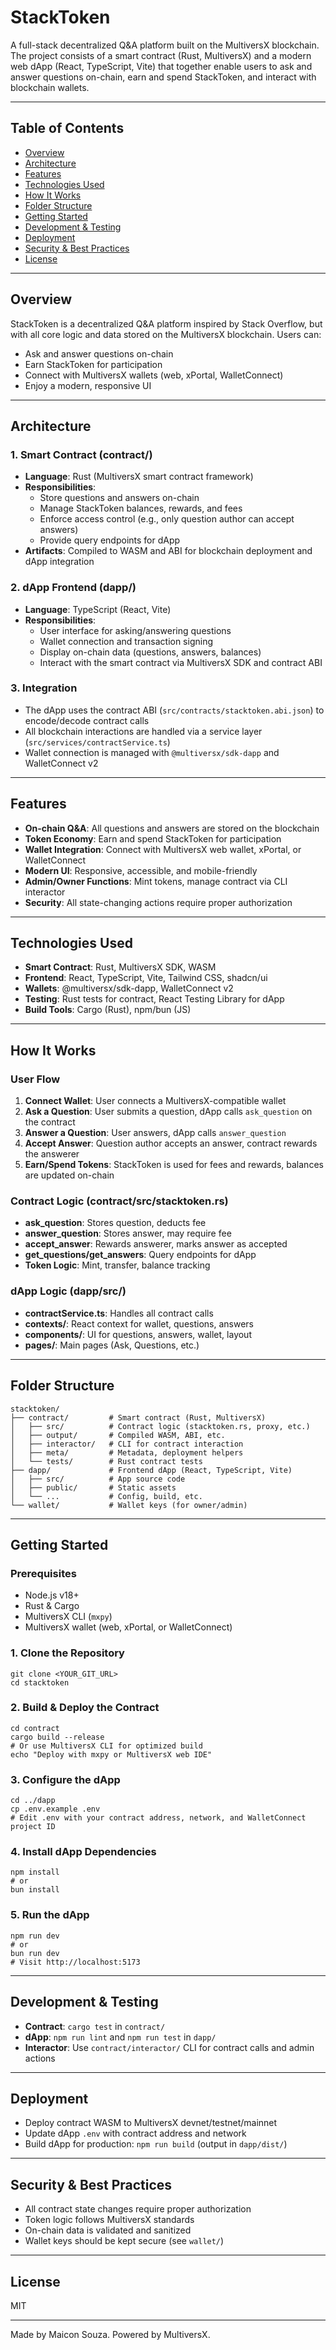# StackToken

A full-stack decentralized Q&A platform built on the MultiversX blockchain. The project consists of a smart contract (Rust, MultiversX) and a modern web dApp (React, TypeScript, Vite) that together enable users to ask and answer questions on-chain, earn and spend StackToken, and interact with blockchain wallets.

---

## Table of Contents
- [Overview](#overview)
- [Architecture](#architecture)
- [Features](#features)
- [Technologies Used](#technologies-used)
- [How It Works](#how-it-works)
- [Folder Structure](#folder-structure)
- [Getting Started](#getting-started)
- [Development & Testing](#development--testing)
- [Deployment](#deployment)
- [Security & Best Practices](#security--best-practices)
- [License](#license)

---

## Overview
StackToken is a decentralized Q&A platform inspired by Stack Overflow, but with all core logic and data stored on the MultiversX blockchain. Users can:
- Ask and answer questions on-chain
- Earn StackToken for participation
- Connect with MultiversX wallets (web, xPortal, WalletConnect)
- Enjoy a modern, responsive UI

---

## Architecture

### 1. Smart Contract (contract/)
- **Language**: Rust (MultiversX smart contract framework)
- **Responsibilities**:
  - Store questions and answers on-chain
  - Manage StackToken balances, rewards, and fees
  - Enforce access control (e.g., only question author can accept answers)
  - Provide query endpoints for dApp
- **Artifacts**: Compiled to WASM and ABI for blockchain deployment and dApp integration

### 2. dApp Frontend (dapp/)
- **Language**: TypeScript (React, Vite)
- **Responsibilities**:
  - User interface for asking/answering questions
  - Wallet connection and transaction signing
  - Display on-chain data (questions, answers, balances)
  - Interact with the smart contract via MultiversX SDK and contract ABI

### 3. Integration
- The dApp uses the contract ABI (`src/contracts/stacktoken.abi.json`) to encode/decode contract calls
- All blockchain interactions are handled via a service layer (`src/services/contractService.ts`)
- Wallet connection is managed with `@multiversx/sdk-dapp` and WalletConnect v2

---

## Features
- **On-chain Q&A**: All questions and answers are stored on the blockchain
- **Token Economy**: Earn and spend StackToken for participation
- **Wallet Integration**: Connect with MultiversX web wallet, xPortal, or WalletConnect
- **Modern UI**: Responsive, accessible, and mobile-friendly
- **Admin/Owner Functions**: Mint tokens, manage contract via CLI interactor
- **Security**: All state-changing actions require proper authorization

---

## Technologies Used
- **Smart Contract**: Rust, MultiversX SDK, WASM
- **Frontend**: React, TypeScript, Vite, Tailwind CSS, shadcn/ui
- **Wallets**: @multiversx/sdk-dapp, WalletConnect v2
- **Testing**: Rust tests for contract, React Testing Library for dApp
- **Build Tools**: Cargo (Rust), npm/bun (JS)

---

## How It Works

### User Flow
1. **Connect Wallet**: User connects a MultiversX-compatible wallet
2. **Ask a Question**: User submits a question, dApp calls `ask_question` on the contract
3. **Answer a Question**: User answers, dApp calls `answer_question`
4. **Accept Answer**: Question author accepts an answer, contract rewards the answerer
5. **Earn/Spend Tokens**: StackToken is used for fees and rewards, balances are updated on-chain

### Contract Logic (contract/src/stacktoken.rs)
- **ask_question**: Stores question, deducts fee
- **answer_question**: Stores answer, may require fee
- **accept_answer**: Rewards answerer, marks answer as accepted
- **get_questions/get_answers**: Query endpoints for dApp
- **Token Logic**: Mint, transfer, balance tracking

### dApp Logic (dapp/src/)
- **contractService.ts**: Handles all contract calls
- **contexts/**: React context for wallet, questions, answers
- **components/**: UI for questions, answers, wallet, layout
- **pages/**: Main pages (Ask, Questions, etc.)

---

## Folder Structure

```
stacktoken/
├── contract/         # Smart contract (Rust, MultiversX)
│   ├── src/          # Contract logic (stacktoken.rs, proxy, etc.)
│   ├── output/       # Compiled WASM, ABI, etc.
│   ├── interactor/   # CLI for contract interaction
│   ├── meta/         # Metadata, deployment helpers
│   └── tests/        # Rust contract tests
├── dapp/             # Frontend dApp (React, TypeScript, Vite)
│   ├── src/          # App source code
│   ├── public/       # Static assets
│   └── ...           # Config, build, etc.
└── wallet/           # Wallet keys (for owner/admin)
```

---

## Getting Started

### Prerequisites
- Node.js v18+
- Rust & Cargo
- MultiversX CLI (`mxpy`)
- MultiversX wallet (web, xPortal, or WalletConnect)

### 1. Clone the Repository
```fish
git clone <YOUR_GIT_URL>
cd stacktoken
```

### 2. Build & Deploy the Contract
```fish
cd contract
cargo build --release
# Or use MultiversX CLI for optimized build
echo "Deploy with mxpy or MultiversX web IDE"
```

### 3. Configure the dApp
```fish
cd ../dapp
cp .env.example .env
# Edit .env with your contract address, network, and WalletConnect project ID
```

### 4. Install dApp Dependencies
```fish
npm install
# or
bun install
```

### 5. Run the dApp
```fish
npm run dev
# or
bun run dev
# Visit http://localhost:5173
```

---

## Development & Testing
- **Contract**: `cargo test` in `contract/`
- **dApp**: `npm run lint` and `npm run test` in `dapp/`
- **Interactor**: Use `contract/interactor/` CLI for contract calls and admin actions

---

## Deployment
- Deploy contract WASM to MultiversX devnet/testnet/mainnet
- Update dApp `.env` with contract address and network
- Build dApp for production: `npm run build` (output in `dapp/dist/`)

---

## Security & Best Practices
- All contract state changes require proper authorization
- Token logic follows MultiversX standards
- On-chain data is validated and sanitized
- Wallet keys should be kept secure (see `wallet/`)

---

## License
MIT

---
Made by Maicon Souza. Powered by MultiversX.
